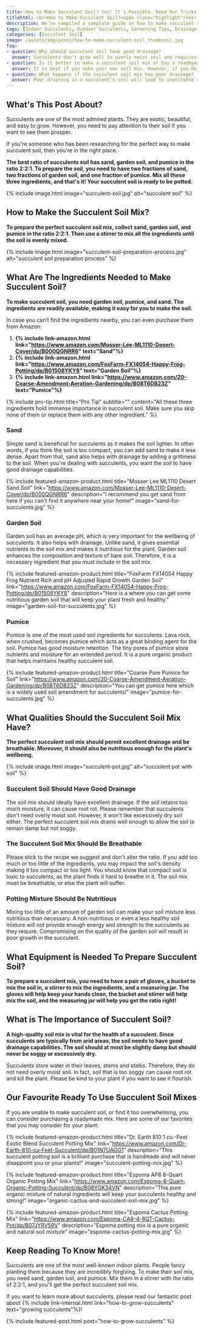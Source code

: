 ```yaml
--- 
title: How to Make Succulent Soil? Yes! It's Possible. Read Our Tricks
titlehtml: <br>How to Make Succulent Soil?<span class="highlight">Yes! It's Possible. Read Our Tricks</span>
description: We've compiled a complete guide on how to make succulent soil. You only need three ingredients to prepare it. Read ahead to learn more!
tags: [Indoor Succulents, Outdoor Succulents, Gardening Tips, Drainage, Watering Tips]
categories: [Succulent Soil]
image: /assets/img/posts/how-to-make-succulent-soil_thumbnail.jpg
faq: 
- question: Why should succulent soil have good drainage? 
  answer: Succulents don't grow well in overly moist soil and requires excellent drainage. The plant already saves a lot of water in its stems, stalks and leaves. Therefore, you should ensure your soil mix has proper drainage.
- question: Is it better to make a succulent soil mix or buy a readmymade one?
  answer: It is best if you make your own soil mix. However, if you do research and find a suitable soil mix, you can use that as well.
- question: What happens if the succulent soil mix has poor drainage? 
  answer: Poor draining in a succulent's soil will lead to inevitable root rot. The plant detests soggy soil and can even die if it gets waterlogged. 
---
```


## What's This Post About?

Succulents are one of the most admired plants. They are exotic, beautiful, and easy to grow. However, you need to pay attention to their soil if you want to see them prosper.  

If you're someone who has been researching for the perfect way to make succulent soil, then you're in the right place. 

**The best ratio of succulents soil has sand, garden soil, and pumice in the ratio 2:2:1. To prepare the soil, you need to have two fractions of sand, two fractions of garden soil, and one fraction of pumice. Mix all these three ingredients, and that's it! Your succulent soil is ready to be potted.**

{% include image.html image="succulent-soil.jpg" alt="succulent soil" %}

## How to Make the Succulent Soil Mix?

**To prepare the perfect succulent soil mix, collect sand, garden soil, and pumice in the ratio 2:2:1. Then use a stirrer to mix all the ingredients until the soil is evenly mixed.**

{% include image.html image="succulent-soil-preparation-process.jpg" alt="succulent soil preparation process" %}

## What Are The Ingredients Needed to Make Succulent Soil?

**To make succulent soil, you need garden soil, pumice, and sand. The ingredients are readily available, making it easy for you to make the soil.** 

In case you can’t find the ingredients nearby, you can even purchase them from Amazon:
1. **{% include link-amazon.html link="https://www.amazon.com/Mosser-Lee-ML1110-Desert-Cover/dp/B000QGNRR6" text="Sand"%}**
2. **{% include link-amazon.html link="https://www.amazon.com/FoxFarm-FX14054-Happy-Frog-Potting/dp/B01508YKY8" text="Garden Soil"%}**
3. **{% include link-amazon.html link="https://www.amazon.com/20-Coarse-Amendment-Aeration-Gardening/dp/B08T6DB23Z" text="Pumice"%}** 

{% include pro-tip.html title="Pro Tip" subtitle="" content="All these three ingredients hold immense importance in succulent soil. Make sure you skip none of them or replace them with any other ingredient." %} 

### Sand

Simple sand is beneficial for succulents as it makes the soil lighter. In other words, if you think the soil is too compact, you can add sand to make it less dense. Apart from that, sand also helps with drainage by adding a grittiness to the soil. When you're dealing with succulents, you want the soil to have good drainage capabilities. 

{% include featured-amazon-product.html title="Mosser Lee ML1110 Desert Sand Soil" link="https://www.amazon.com/Mosser-Lee-ML1110-Desert-Cover/dp/B000QGNRR6" description="I recommend you get sand from here if you can't find it anywhere near your home!" image="sand-for-succulents.jpg" %}

### Garden Soil

Garden soil has an average pH, which is very important for the wellbeing of succulents. It also helps with drainage. Unlike sand, it gives essential nutrients to the soil mix and makes it nutritious for the plant. Garden soil enhances the composition and texture of bare soil.  Therefore, it is a necessary ingredient that you must include in the soil mix.

{% include featured-amazon-product.html title="FoxFarm FX14054 Happy Frog Nutrient Rich and pH Adjusted Rapid Growth Garden Soil" link="https://www.amazon.com/FoxFarm-FX14054-Happy-Frog-Potting/dp/B01508YKY8" description="Here is a where you can get some nutritious garden soil that will keep your plant fresh and healthy." image="garden-soil-for-succulents.jpg" %}

### Pumice

Pumice is one of the most used soil ingredients for succulents. Lava rock, when crushed, becomes pumice which acts as a great binding agent for the soil. Pumice has good moisture retention. The tiny pores of pumice store nutrients and moisture for an extended period. It is a pure organic product that helps maintains healthy succulent soil. 

{% include featured-amazon-product.html title="Coarse Pure Pumice for Soil" link="https://www.amazon.com/20-Coarse-Amendment-Aeration-Gardening/dp/B08T6DB23Z" description="You can get pumice here which is a widely used soil amendment for succulents!" image="pumice-for-succulents.jpg" %}

## What Qualities Should the Succulent Soil Mix Have?

**The perfect succulent soil mix should permit excellent drainage and be breathable. Moreover, it should also be nutritious enough for the plant's wellbeing.**

{% include image.html image="succulent-pot.jpg" alt="succulent pot with soil" %}

### Succulent Soil Should Have Good Drainage

The soil mix should ideally have excellent drainage. If the soil retains too much moisture, it can cause root rot. Please remember that succulents don't need overly moist soil. However, it won't like excessively dry soil either. The perfect succulent soil mix drains well enough to allow the soil to remain damp but not soggy. 

### The Succulent Soil Mix Should Be Breathable

Please stick to the recipe we suggest and don't alter the ratio. If you add too much or too little of the ingredients, you may impact the soil's density making it too compact or too light. You should know that compact soil is toxic to succulents, as the plant finds it hard to breathe in it. The soil mix must be breathable, or else the plant will suffer. 

### Potting Mixture Should Be Nutritious

Mixing too little of an amount of garden soil can make your soil mixture less nutritious than necessary. A non-nutritious or even a less healthy soil mixture will not provide enough energy and strength to the succulents as they require. Compromising on the quality of the garden soil will result in poor growth in the succulent.

## What Equipment is Needed To Prepare Succulent Soil?

**To prepare a succulent mix, you need to have a pair of gloves, a bucket to mix the soil in, a stirrer to mix the ingredients, and a measuring jar. The gloves will help keep your hands clean, the bucket and stirrer will help mix the soil, and the measuring jar will help you get the ratio right!**

## What is The Importance of Succulent Soil?

**A high-quality soil mix is vital for the health of a succulent. Since succulents are typically from arid areas, the soil needs to have good drainage capabilities. The soil should at most be slightly damp but should never be soggy or excessively dry.** 

Succulents store water in their leaves, stems and stalks. Therefore, they do not need overly moist soil. In fact, soil that is too soggy can cause root rot and kill the plant. Please be kind to your plant if you want to see it flourish.  

## Our Favourite Ready To Use Succulent Soil Mixes

If you are unable to make succulent soil, or find it too overwhelming, you can consider purchasing a readymade mix. Here are some of our favorites that you may consider for your plant:

{% include featured-amazon-product.html title="Dr. Earth 810 1 cu.-Feet Exotic Blend Succulent Potting Mix" link="https://www.amazon.com/Dr-Earth-810-cu-Feet-Succulent/dp/B01N7UAGG1" description="This succulent potting soil is a brilliant purchase that is handmade and will never disappoint you or your plants!" image="succulent-potting-mix.jpg" %}

{% include featured-amazon-product.html title="Espoma AP8 8-Quart Organic Potting Mix" link="https://www.amazon.com/Espoma-8-Quart-Organic-Potting-Succulent/dp/B08YGK34VN" description="This pure organic mixture of natural ingredients will keep your succulents healthy and strong!" image="organic-cactus-and-succulent-soil-mix.jpg" %}

{% include featured-amazon-product.html title="Espoma Cactus Potting Mix" link="https://www.amazon.com/Espoma-CA8-4-8QT-Cactus-Pot/dp/B07JYRV59V" description="Espoma potting mix is a pure organic and natural soil mixture" image="espoma-cactus-potting-mix.jpg" %}

## Keep Reading To Know More!

Succulents are one of the most well-known indoor plants. People fancy planting them because they are incredibly forgiving. To make their soil mix, you need sand, garden soil, and pumice. Mix them in a stirrer with the ratio of 2:2:1, and you'll get the perfect succulent soil mix.

If you want to learn more about succulents, please read our fantastic post about {% include link-internal.html link="how-to-grow-succulents" text="growing succulents"%}!

{% include featured-post.html post="how-to-grow-succulents" %}

